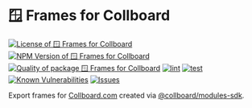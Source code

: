 # 🪟 Frames for Collboard

<!--Badges-->
<!--⚠️WARNING: This section was generated by https://github.com/hejny/batch-project-editor/blob/main/src/workflows/800-badges/badges.ts so every manual change will be overwritten.-->


[![License of 🪟 Frames for Collboard](https://img.shields.io/github/license/collboard/frames.svg?style=flat)](https://github.com/collboard/frames/blob/main/LICENSE)
[![NPM Version of 🪟 Frames for Collboard](https://badge.fury.io/js/frames.svg)](https://www.npmjs.com/package/frames)
[![Quality of package 🪟 Frames for Collboard](https://packagequality.com/shield/frames.svg)](https://packagequality.com/#?package=frames)
[![lint](https://github.com/collboard/frames/actions/workflows/lint.yml/badge.svg)](https://github.com/collboard/frames/actions/workflows/lint.yml)
[![test](https://github.com/collboard/frames/actions/workflows/test.yml/badge.svg)](https://github.com/collboard/frames/actions/workflows/test.yml)
[![Known Vulnerabilities](https://snyk.io/test/github/collboard/frames/badge.svg)](https://snyk.io/test/github/collboard/frames)
[![Issues](https://img.shields.io/github/issues/collboard/frames.svg?style=flat)](https://github.com/collboard/frames/issues)

<!--/Badges-->

Export frames for [Collboard.com](https://collboard.com/) created via [@collboard/modules-sdk](https://www.npmjs.com/package/@collboard/modules-sdk).



